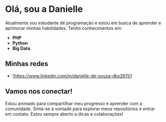 # Olá, sou a Danielle

Atualmente sou estudante de programação e estou em busca de aprender e aprimorar minhas habilidades. Tenho conhecimentos em:

- **PHP**
- **Python**
- **Big Data**

## Minhas redes

- [https://www.linkedin.com/in/danielle-de-souza-dbs2611/]

## Vamos nos conectar!

Estou animado para compartilhar meu progresso e aprender com a comunidade. Sinta-se à vontade para explorar meus repositórios e entrar em contato. Estou sempre aberto a dicas e colaborações!

